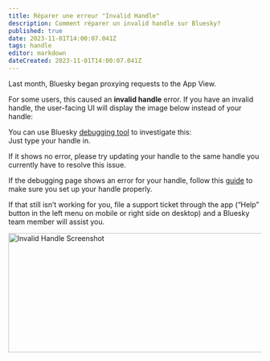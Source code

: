 ```yaml
---
title: Réparer une erreur "Invalid Handle"
description: Comment réparer un invalid handle sur Bluesky?
published: true
date: 2023-11-01T14:00:07.041Z
tags: handle
editor: markdown
dateCreated: 2023-11-01T14:00:07.041Z
---
```


Last month, Bluesky began proxying requests to the App View. 

For some users, this caused an **invalid handle** error. If you have an invalid handle, the user-facing UI will display the image below instead of your handle:

You can use Bluesky [debugging tool](https://bsky-debug.app/handle) to investigate this:  
Just type your handle in. 

If it shows no error, please try updating your handle to the same handle you currently have to resolve this issue.

If the debugging page shows an error for your handle, follow this [guide](https://blueskyweb.xyz/blog/4-28-2023-domain-handle-tutorial) to make sure you set up your handle properly.

If that still isn’t working for you, file a support ticket through the app (“Help” button in the left menu on mobile or right side on desktop) and a Bluesky team member will assist you.

<img src="https://saskeets.micro.blog/uploads/2023/7a5f590759.jpg" width="600" height="237" alt="Invalid Handle Screenshot ">